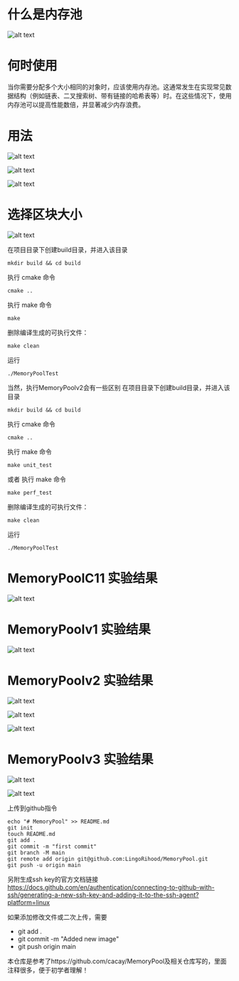 # 什么是内存池
![alt text](image-1.png)

# 何时使用
当你需要分配多个大小相同的对象时，应该使用内存池。这通常发生在实现常见数据结构（例如链表、二叉搜索树、带有链接的哈希表等）时。在这些情况下，使用内存池可以提高性能数倍，并显著减少内存浪费。

# 用法
![alt text](image-2.png)

![alt text](image-3.png)

![alt text](image-4.png)

# 选择区块大小
![alt text](image-5.png)

在项目目录下创建build目录，并进入该目录
```
mkdir build && cd build
```
执行 cmake 命令
```
cmake ..
```
执行 make 命令
```
make
```
删除编译生成的可执行文件：
```
make clean
```
运行
```
./MemoryPoolTest
```

当然，执行MemoryPoolv2会有一些区别
在项目目录下创建build目录，并进入该目录
```
mkdir build && cd build
```
执行 cmake 命令
```
cmake ..
```
执行 make 命令
```
make unit_test
```
或者
执行 make 命令
```
make perf_test
```
删除编译生成的可执行文件：
```
make clean
```
运行
```
./MemoryPoolTest
```

# MemoryPoolC11 实验结果
![alt text](image.png)

# MemoryPoolv1 实验结果
![alt text](image-6.png)

# MemoryPoolv2 实验结果
![alt text](image-8.png)

![alt text](image-9.png)

![alt text](image-10.png)

# MemoryPoolv3 实验结果
![alt text](image-11.png)

![alt text](image-12.png)

上传到github指令
```
echo "# MemoryPool" >> README.md
git init
touch README.md
git add .
git commit -m "first commit"
git branch -M main
git remote add origin git@github.com:LingoRihood/MemoryPool.git
git push -u origin main
```

另附生成ssh key的官方文档链接
https://docs.github.com/en/authentication/connecting-to-github-with-ssh/generating-a-new-ssh-key-and-adding-it-to-the-ssh-agent?platform=linux

如果添加修改文件或二次上传，需要
- git add .
- git commit -m "Added new image"
- git push origin main

本仓库是参考了https://github.com/cacay/MemoryPool及相关仓库写的，里面注释很多，便于初学者理解！